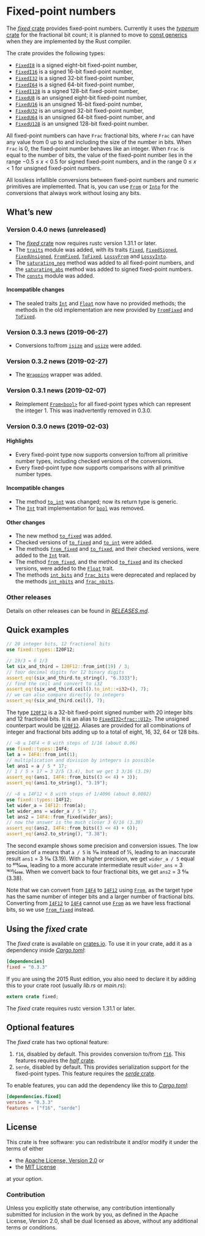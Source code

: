 <!-- Copyright © 2018–2019 Trevor Spiteri -->

<!-- Copying and distribution of this file, with or without
modification, are permitted in any medium without royalty provided the
copyright notice and this notice are preserved. This file is offered
as-is, without any warranty. -->

# Fixed-point numbers

The [*fixed* crate] provides fixed-point numbers. Currently it uses
the [*typenum* crate] for the fractional bit count; it is planned to
move to [const generics] when they are implemented by the Rust
compiler.

The crate provides the following types:

  * [`FixedI8`] is a signed eight-bit fixed-point number,
  * [`FixedI16`] is a signed 16-bit fixed-point number,
  * [`FixedI32`] is a signed 32-bit fixed-point number,
  * [`FixedI64`] is a signed 64-bit fixed-point number,
  * [`FixedI128`] is a signed 128-bit fixed-point number,
  * [`FixedU8`] is an unsigned eight-bit fixed-point number,
  * [`FixedU16`] is an unsigned 16-bit fixed-point number,
  * [`FixedU32`] is an unsigned 32-bit fixed-point number,
  * [`FixedU64`] is an unsigned 64-bit fixed-point number, and
  * [`FixedU128`] is an unsigned 128-bit fixed-point number.

All fixed-point numbers can have `Frac` fractional bits, where `Frac`
can have any value from 0 up to and including the size of the number
in bits. When `Frac` is 0, the fixed-point number behaves like an
integer. When `Frac` is equal to the number of bits, the value of the
fixed-point number lies in the range −0.5 ≤ *x* < 0.5 for signed
fixed-point numbers, and in the range 0 ≤ *x* < 1 for unsigned
fixed-point numbers.

All lossless infallible conversions between fixed-point numbers and
numeric primitives are implemented. That is, you can use [`From`] or
[`Into`] for the conversions that always work without losing any bits.

## What’s new

### Version 0.4.0 news (unreleased)

  * The [*fixed* crate] now requires rustc version 1.31.1 or later.
  * The [`traits`] module was added, with its traits [`Fixed`],
    [`FixedSigned`], [`FixedUnsigned`], [`FromFixed`], [`ToFixed`],
    [`LossyFrom`] and [`LossyInto`].
  * The [`saturating_neg`] method was added to all fixed-point
    numbers, and the [`saturating_abs`] method was added to signed
    fixed-point numbers.
  * The [`consts`] module was added.

#### Incompatible changes

  * The sealed traits [`Int`] and [`Float`] now have no provided
    methods; the methods in the old implementation are new provided by
    [`FromFixed`] and [`ToFixed`].

[`Fixed`]: https://docs.rs/fixed/0.3.4/fixed/traits/trait.Fixed.html
[`FixedSigned`]: https://docs.rs/fixed/0.3.4/fixed/traits/trait.FixedSigned.html
[`FixedUnsigned`]: https://docs.rs/fixed/0.3.4/fixed/traits/trait.FixedUnsigned.html
[`Float`]: https://docs.rs/fixed/0.3.4/fixed/sealed/trait.Float.html
[`FromFixed`]: https://docs.rs/fixed/0.3.4/fixed/traits/trait.FromFixed.html
[`Int`]: https://docs.rs/fixed/0.3.4/fixed/sealed/trait.Int.html
[`LossyFrom`]: https://docs.rs/fixed/0.3.4/fixed/traits/trait.LossyFrom.html
[`LossyInto`]: https://docs.rs/fixed/0.3.4/fixed/traits/trait.LossyInto.html
[`ToFixed`]: https://docs.rs/fixed/0.3.4/fixed/traits/trait.ToFixed.html
[`consts`]: https://docs.rs/fixed/0.3.4/fixed/consts/index.html
[`saturating_abs`]: https://docs.rs/fixed/0.3.4/fixed/struct.FixedI32.html#method.saturating_abs
[`saturating_neg`]: https://docs.rs/fixed/0.3.4/fixed/struct.FixedI32.html#method.saturating_neg
[`traits`]: https://docs.rs/fixed/0.3.4/fixed/traits/index.html

### Version 0.3.3 news (2019-06-27)

  * Conversions to/from [`isize`] and [`usize`] were added.

[`isize`]: https://doc.rust-lang.org/nightly/std/primitive.isize.html
[`usize`]: https://doc.rust-lang.org/nightly/std/primitive.usize.html

### Version 0.3.2 news (2019-02-27)

  * The [`Wrapping`] wrapper was added.

[`Wrapping`]: https://docs.rs/fixed/0.3.3/fixed/struct.Wrapping.html

### Version 0.3.1 news (2019-02-07)

  * Reimplement [`From<bool>`][`From`] for all fixed-point types which
    can represent the integer 1. This was inadvertently removed in
    0.3.0.

### Version 0.3.0 news (2019-02-03)

#### Highlights

  * Every fixed-point type now supports conversion to/from all
    primitive number types, including checked versions of the
    conversions.
  * Every fixed-point type now supports comparisons with all primitive
    number types.

#### Incompatible changes

  * The method [`to_int`] was changed; now its return type is generic.
  * The [`Int`] trait implementation for [`bool`] was removed.

#### Other changes

  * The new method [`to_fixed`] was added.
  * Checked versions of [`to_fixed`] and [`to_int`] were added.
  * The methods [`from_fixed`][`Int::from_fixed`] and
    [`to_fixed`][`Int::to_fixed`], and their checked versions, were
    added to the [`Int`] trait.
  * The method [`from_fixed`][`Float::from_fixed`], and the method
    [`to_fixed`][`Float::to_fixed`] and its checked versions, were
    added to the [`Float`] trait.
  * The methods [`int_bits`] and [`frac_bits`] were deprecated and
    replaced by the methods [`int_nbits`] and [`frac_nbits`].

[`Float::from_fixed`]: https://docs.rs/fixed/0.3.3/fixed/sealed/trait.Float.html#method.from_fixed
[`Float::to_fixed`]: https://docs.rs/fixed/0.3.3/fixed/sealed/trait.Float.html#method.to_fixed
[`Float`]: https://docs.rs/fixed/0.3.3/fixed/sealed/trait.Float.html
[`Int::from_fixed`]: https://docs.rs/fixed/0.3.3/fixed/sealed/trait.Int.html#method.from_fixed
[`Int::to_fixed`]: https://docs.rs/fixed/0.3.3/fixed/sealed/trait.Int.html#method.to_fixed
[`Int`]: https://docs.rs/fixed/0.3.3/fixed/sealed/trait.Int.html
[`bool`]: https://doc.rust-lang.org/nightly/std/convert/trait.From.html
[`frac_bits`]: https://docs.rs/fixed/0.3.3/fixed/struct.FixedI32.html#method.frac_bits
[`frac_nbits`]: https://docs.rs/fixed/0.3.3/fixed/struct.FixedI32.html#method.frac_nbits
[`int_bits`]: https://docs.rs/fixed/0.3.3/fixed/struct.FixedI32.html#method.int_bits
[`int_nbits`]: https://docs.rs/fixed/0.3.3/fixed/struct.FixedI32.html#method.int_nbits
[`to_fixed`]: https://docs.rs/fixed/0.3.3/fixed/struct.FixedI32.html#method.to_fixed
[`to_int`]: https://docs.rs/fixed/0.3.3/fixed/struct.FixedI32.html#method.to_int

### Other releases

Details on other releases can be found in [*RELEASES.md*].

[*RELEASES.md*]: https://gitlab.com/tspiteri/fixed/blob/master/RELEASES.md

## Quick examples

```rust
// 20 integer bits, 12 fractional bits
use fixed::types::I20F12;

// 19/3 = 6 1/3
let six_and_third = I20F12::from_int(19) / 3;
// four decimal digits for 12 binary digits
assert_eq!(six_and_third.to_string(), "6.3333");
// find the ceil and convert to i32
assert_eq!(six_and_third.ceil().to_int::<i32>(), 7);
// we can also compare directly to integers
assert_eq!(six_and_third.ceil(), 7);
```

The type [`I20F12`] is a 32-bit fixed-point signed number with 20
integer bits and 12 fractional bits. It is an alias to
[`FixedI32<frac::U12>`][`FixedI32`]. The unsigned counterpart would be
[`U20F12`]. Aliases are provided for all combinations of integer and
fractional bits adding up to a total of eight, 16, 32, 64 or 128 bits.

```rust
// −8 ≤ I4F4 < 8 with steps of 1/16 (about 0.06)
use fixed::types::I4F4;
let a = I4F4::from_int(1);
// multiplication and division by integers is possible
let ans1 = a / 5 * 17;
// 1 / 5 × 17 = 3 2/5 (3.4), but we get 3 3/16 (3.19)
assert_eq!(ans1, I4F4::from_bits((3 << 4) + 3));
assert_eq!(ans1.to_string(), "3.19");

// −8 ≤ I4F12 < 8 with steps of 1/4096 (about 0.0002)
use fixed::types::I4F12;
let wider_a = I4F12::from(a);
let wider_ans = wider_a / 5 * 17;
let ans2 = I4F4::from_fixed(wider_ans);
// now the answer is the much closer 3 6/16 (3.38)
assert_eq!(ans2, I4F4::from_bits((3 << 4) + 6));
assert_eq!(ans2.to_string(), "3.38");
```

The second example shows some precision and conversion issues. The low
precision of `a` means that `a / 5` is 3⁄16 instead of 1⁄5, leading to
an inaccurate result `ans1` = 3 3⁄16 (3.19). With a higher precision,
we get `wider_a / 5` equal to 819⁄4096, leading to a more accurate
intermediate result `wider_ans` = 3 1635⁄4096. When we convert back to
four fractional bits, we get `ans2` = 3 6⁄16 (3.38).

Note that we can convert from [`I4F4`] to [`I4F12`] using [`From`], as
the target type has the same number of integer bits and a larger
number of fractional bits. Converting from [`I4F12`] to [`I4F4`]
cannot use [`From`] as we have less fractional bits, so we use
[`from_fixed`] instead.

## Using the *fixed* crate

The *fixed* crate is available on [crates.io][*fixed* crate]. To use
it in your crate, add it as a dependency inside [*Cargo.toml*]:

```toml
[dependencies]
fixed = "0.3.3"
```

If you are using the 2015 Rust edition, you also need to declare it by
adding this to your crate root (usually *lib.rs* or *main.rs*):

```rust
extern crate fixed;
```

The *fixed* crate requires rustc version 1.31.1 or later.

## Optional features

The *fixed* crate has two optional feature:

 1. `f16`, disabled by default. This provides conversion to/from
    [`f16`]. This features requires the [*half* crate].
 2. `serde`, disabled by default. This provides serialization support
    for the fixed-point types. This feature requires the
    [*serde* crate].

To enable features, you can add the dependency like this to
[*Cargo.toml*]:

```toml
[dependencies.fixed]
version = "0.3.3"
features = ["f16", "serde"]
```

## License

This crate is free software: you can redistribute it and/or modify it
under the terms of either

  * the [Apache License, Version 2.0][LICENSE-APACHE] or
  * the [MIT License][LICENSE-MIT]

at your option.

### Contribution

Unless you explicitly state otherwise, any contribution intentionally
submitted for inclusion in the work by you, as defined in the Apache
License, Version 2.0, shall be dual licensed as above, without any
additional terms or conditions.

[*Cargo.toml*]: https://doc.rust-lang.org/cargo/guide/dependencies.html
[*fixed* crate]: https://crates.io/crates/fixed
[*half* crate]: https://crates.io/crates/half
[*serde* crate]: https://crates.io/crates/serde
[*typenum* crate]: https://crates.io/crates/typenum
[LICENSE-APACHE]: https://www.apache.org/licenses/LICENSE-2.0
[LICENSE-MIT]: https://opensource.org/licenses/MIT
[`FixedI128`]: https://docs.rs/fixed/0.3.3/fixed/struct.FixedI128.html
[`FixedI16`]: https://docs.rs/fixed/0.3.3/fixed/struct.FixedI16.html
[`FixedI32`]: https://docs.rs/fixed/0.3.3/fixed/struct.FixedI32.html
[`FixedI64`]: https://docs.rs/fixed/0.3.3/fixed/struct.FixedI64.html
[`FixedI8`]: https://docs.rs/fixed/0.3.3/fixed/struct.FixedI8.html
[`FixedU128`]: https://docs.rs/fixed/0.3.3/fixed/struct.FixedU128.html
[`FixedU16`]: https://docs.rs/fixed/0.3.3/fixed/struct.FixedU16.html
[`FixedU32`]: https://docs.rs/fixed/0.3.3/fixed/struct.FixedU32.html
[`FixedU64`]: https://docs.rs/fixed/0.3.3/fixed/struct.FixedU64.html
[`FixedU8`]: https://docs.rs/fixed/0.3.3/fixed/struct.FixedU8.html
[`From`]: https://doc.rust-lang.org/nightly/std/convert/trait.From.html
[`I20F12`]: https://docs.rs/fixed/0.3.3/fixed/types/type.I20F12.html
[`I4F12`]: https://docs.rs/fixed/0.3.3/fixed/types/type.I4F12.html
[`I4F4`]: https://docs.rs/fixed/0.3.3/fixed/types/type.I4F4.html
[`Into`]: https://doc.rust-lang.org/nightly/std/convert/trait.Into.html
[`U20F12`]: https://docs.rs/fixed/0.3.3/fixed/types/type.U20F12.html
[`f16`]: https://docs.rs/half/^1/half/struct.f16.html
[`from_fixed`]: https://docs.rs/fixed/0.3.3/fixed/struct.FixedI8.html#method.from_fixed
[const generics]: https://github.com/rust-lang/rust/issues/44580
